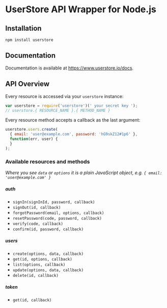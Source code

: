 # UserStore API Wrapper for Node.js

## Installation

`npm install userstore`

## Documentation

Documentation is available at https://www.userstore.io/docs.

## API Overview

Every resource is accessed via your `userstore` instance:

```js
var userstore = require('userstore')(' your secret key ');
// userstore.{ RESOURCE_NAME }.{ METHOD_NAME }
```

Every resource method accepts a callback as the last argument:

```js
userstore.users.create(
  { email: 'user@example.com', password: 'hG9skZ12#1p6' },
  function(err, user) {
  }
);
```

### Available resources and methods

*Where you see `data` or `options` it is a plain JavaScript object, e.g. `{ email: 'user@example.com' }`*

##### auth
  * `signIn(signInId, password, callback)`
  * `signOut(id, callback)`
  * `forgotPassword(email, options, callback)`
  * `resetPassword(code, password, callback)`
  * `verify(code, callback)`
  * `confirm(id, password, callback)`

##### users
  * `create(options, data, callback)`
  * `get(id, options, callback)`
  * `list(options, callback)`
  * `update(options, data, callback)`
  * `delete(id, callback)`

##### token
  * `get(id, callback)`
